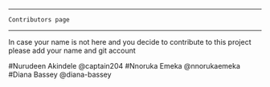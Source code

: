 *************************************************************************
    Contributors page
************************************************************************
In case your name is not here and you decide to contribute to this project 
please add your name and git account

#Nurudeen  Akindele @captain204
#Nnoruka Emeka  @nnorukaemeka
#Diana Bassey   @diana-bassey